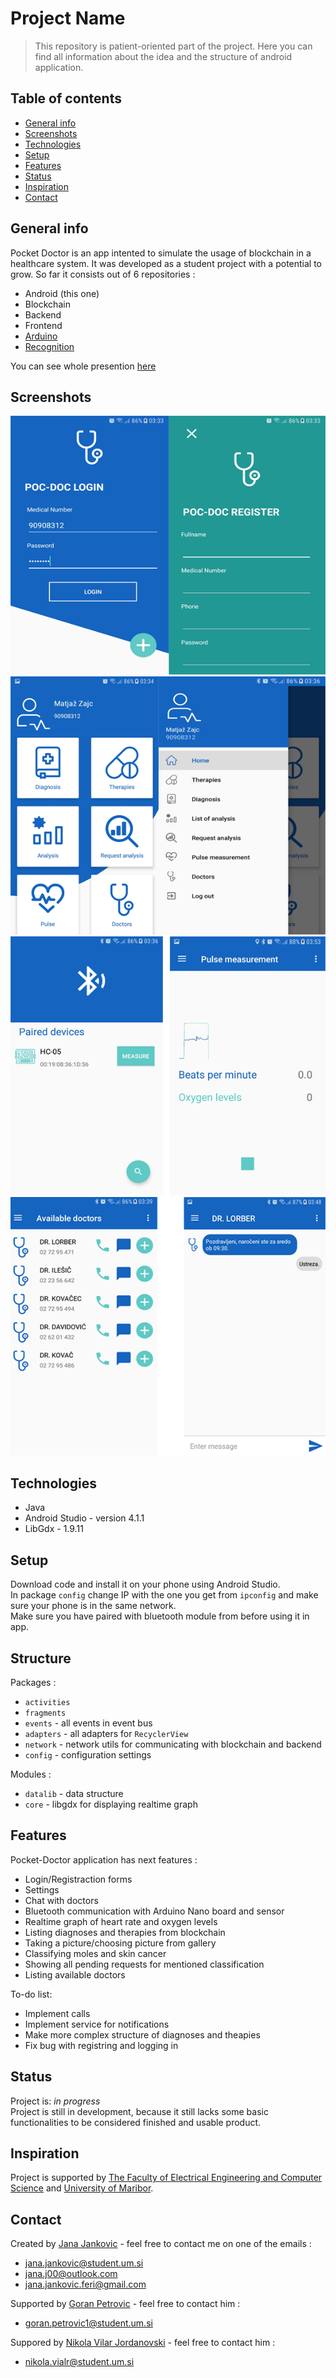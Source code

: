 # Project Name
> This repository is patient-oriented part of the project. Here you can find all information about the idea and the structure of android application. 

## Table of contents
* [General info](#general-info)
* [Screenshots](#screenshots)
* [Technologies](#technologies)
* [Setup](#setup)
* [Features](#features)
* [Status](#status)
* [Inspiration](#inspiration)
* [Contact](#contact)

## General info
Pocket Doctor is an app intented to simulate the usage of blockchain in a healthcare system. It was developed as a student project with a potential to grow. So far it consists out of 6 repositories :
* Android (this one)
* Blockchain
* Backend
* Frontend
* [Arduino](https://github.com/JanaJankovic/poc-doc-arduino)
* [Recognition](https://github.com/JanaJankovic/poc-doc-recognition)

You can see whole presention [here](https://univerzamb-my.sharepoint.com/:p:/g/personal/jana_jankovic_student_um_si/ETQo1_cbyKlDnSKktxM6_YABnMsRZP8nEeGqBBbXq_wHtg?e=2ceRYw)

## Screenshots
![Login/Register](./img/Untitled-1.png)
![Navigation](./img/Untitled-2.png)
![OxymeterMeasurement](./img/Untitled-3.png)
![Chat](./img/Untitled-4.png)

## Technologies
* Java
* Android Studio - version 4.1.1
* LibGdx - 1.9.11

## Setup
Download code and install it on your phone using Android Studio.</br>
In package `config` change IP with the one you get from `ipconfig` and make sure your phone is in the same network.</br>
Make sure you have paired with bluetooth module from before using it in app.

## Structure
Packages :
* `activities`
* `fragments`
* `events` - all events in event bus
* `adapters` - all adapters for `RecyclerView`
* `network` - network utils for communicating with blockchain and backend
* `config` - configuration settings

Modules :
* `datalib` - data structure
* `core` - libgdx for displaying realtime graph

## Features
Pocket-Doctor application has next features :
* Login/Registraction forms
* Settings
* Chat with doctors
* Bluetooth communication with Arduino Nano board and sensor
* Realtime graph of heart rate and oxygen levels
* Listing diagnoses and therapies from blockchain
* Taking a picture/choosing picture from gallery
* Classifying moles and skin cancer
* Showing all pending requests for mentioned classification
* Listing available doctors

To-do list:
* Implement calls 
* Implement service for notifications
* Make more complex structure of diagnoses and theapies
* Fix bug with registring and logging in

## Status
Project is: _in progress_</br>
Project is still in development, because it still lacks some basic functionalities to be considered finished and usable product.

## Inspiration
Project is supported by [The Faculty of Electrical Engineering and Computer Science](https://feri.um.si/) and [University of Maribor](https://www.um.si/Strani/default.aspx).

## Contact
Created by [Jana Jankovic](https://github.com/JanaJankovic) - feel free to contact me on one of the emails :
* jana.jankovic@student.um.si
* jana.j00@outlook.com
* jana.jankovic.feri@gmail.com

Supported by [Goran Petrovic](https://github.com/PetrovicGoran) - feel free to contact him :
* goran.petrovic1@student.um.si

Suppored by [Nikola Vilar Jordanovski](https://github.com/NikolaVilar) - feel free to contact him :
* nikola.vialr@student.um.si

